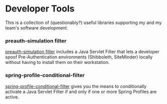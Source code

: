 # Developer Tools

This is a collection of (questionably?) useful libraries supporting
my and my team's software development.

### preauth-simulation filter

[preauth-simulation filter](preauth-simulation-filter/README.md) includes a Java Servlet
Filter that lets a developer spoof Pre-Authentication environments (Shibboleth, SiteMinder) locally
without having to install them on their workstation.

### spring-profile-conditional-filter

[spring-profile-conditional-filter](spring-profile-conditional-filter/README.md) gives you the means
to conditionally activate a Java Servlet Filter if and only if one or more Spring Profiles
are active.
